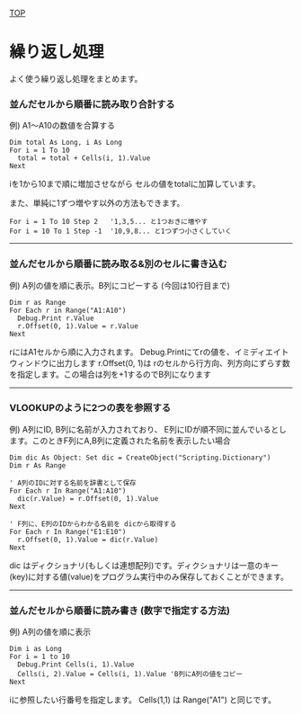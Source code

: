 [TOP](.)

# 繰り返し処理
よく使う繰り返し処理をまとめます。


### 並んだセルから順番に読み取り合計する
例) A1～A10の数値を合算する

```
Dim total As Long, i As Long
For i = 1 To 10
  total = total + Cells(i, 1).Value
Next
```
iを1から10まで順に増加させながら セルの値をtotalに加算しています。

また、単純に1ずつ増やす以外の方法もできます。

```
For i = 1 To 10 Step 2   '1,3,5... と1つおきに増やす
For i = 10 To 1 Step -1  '10,9,8... と1つずつ小さくしていく
```

------------------

### 並んだセルから順番に読み取る&別のセルに書き込む
例) A列の値を順に表示。B列にコピーする (今回は10行目まで)

```
Dim r as Range
For Each r in Range("A1:A10")
  Debug.Print r.Value
  r.Offset(0, 1).Value = r.Value
Next
```
rにはA1セルから順に入力されます。
Debug.Printにてrの値を、イミディエイトウィンドウに出力します
r.Offset(0, 1)は rのセルから行方向、列方向にずらす数を指定します。この場合は列を+1するのでB列になります

------------------

### VLOOKUPのように2つの表を参照する
例) A列にID, B列に名前が入力されており、 E列にIDが順不同に並んでいるとします。このときF列にA,B列に定義された名前を表示したい場合

```
Dim dic As Object: Set dic = CreateObject("Scripting.Dictionary")
Dim r As Range

' A列のIDに対する名前を辞書として保存
For Each r In Range("A1:A10")
  dic(r.Value) = r.Offset(0, 1).Value 
Next

' F列に、E列のIDからわかる名前を dicから取得する
For Each r In Range("E1:E10")
  r.Offset(0, 1).Value = dic(r.Value) 
Next
```
dic はディクショナリ(もしくは連想配列)です。ディクショナリは一意のキー(key)に対する値(value)をプログラム実行中のみ保存しておくことができます。

------------------

### 並んだセルから順番に読み書き (数字で指定する方法)
例) A列の値を順に表示

```
Dim i as Long
For i = 1 to 10
  Debug.Print Cells(i, 1).Value
  Cells(i, 2).Value = Cells(i, 1).Value 'B列にA列の値をコピー
Next
```
iに参照したい行番号を指定します。
Cells(1,1) は Range("A1") と同じです。
